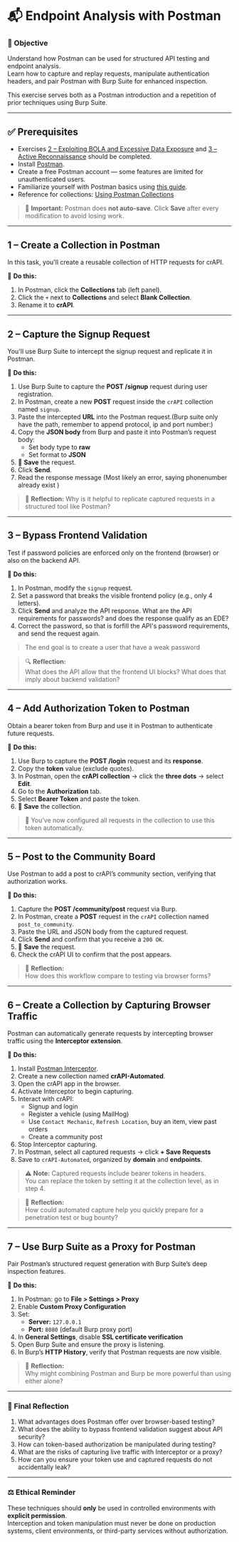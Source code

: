 # 📬 Endpoint Analysis with Postman

### 🎯 Objective
Understand how Postman can be used for structured API testing and endpoint analysis.  
Learn how to capture and replay requests, manipulate authentication headers, and pair Postman with Burp Suite for enhanced inspection.

This exercise serves both as a Postman introduction and a repetition of prior techniques using Burp Suite.

---

## ✅ Prerequisites

- Exercises [2 – Exploiting BOLA and Excessive Data Exposure](2_Exploiting_BOLA_And_Excessive_Data_Exposure.md) and [3 – Active Reconnaissance](3_Active_reconnaissance.md) should be completed.
- Install [Postman](https://www.postman.com/downloads/).
- Create a free Postman account — some features are limited for unauthenticated users.
- Familiarize yourself with Postman basics using [this guide](https://learning.postman.com/docs/getting-started/first-steps/sending-the-first-request/).
- Reference for collections: [Using Postman Collections](https://learning.postman.com/docs/collections/using-collections/)

> 💾 **Important:** Postman does **not auto-save**. Click **Save** after every modification to avoid losing work.

---

## 1 – Create a Collection in Postman

In this task, you'll create a reusable collection of HTTP requests for crAPI.

🧪 **Do this:**
1. In Postman, click the **Collections** tab (left panel).
2. Click the `+` next to **Collections** and select **Blank Collection**.
3. Rename it to **crAPI**.

---

## 2 – Capture the Signup Request

You'll use Burp Suite to intercept the signup request and replicate it in Postman.

🧪 **Do this:**
1. Use Burp Suite to capture the **POST /signup** request during user registration.
2. In Postman, create a new **POST** request inside the `crAPI` collection named `signup`.
3. Paste the intercepted **URL** into the Postman request.(Burp suite only have the path, remember to append protocol, ip and port number:)
4. Copy the **JSON body** from Burp and paste it into Postman’s request body:
   - Set body type to **raw**
   - Set format to **JSON**
5. 💾 **Save** the request.
6. Click **Send**.
7. Read the response message (Most likely an error, saying phonenumber already exist )

> 🔁 **Reflection:** Why is it helpful to replicate captured requests in a structured tool like Postman?

---

## 3 – Bypass Frontend Validation

Test if password policies are enforced only on the frontend (browser) or also on the backend API.

🧪 **Do this:**
1. In Postman, modify the `signup` request.
2. Set a password that breaks the visible frontend policy (e.g., only 4 letters).
3. Click **Send** and analyze the API response. What are the API requirements for passwords? and does the response qualify as an EDE?
4. Correct the password, so that is forfill the API's password requirements, and send the request again.
  
>The end goal is to create a user that have a weak password

> 🔍 **Reflection:**  
> What does the API allow that the frontend UI blocks? What does that imply about backend validation?

---

## 4 – Add Authorization Token to Postman

Obtain a bearer token from Burp and use it in Postman to authenticate future requests.

🧪 **Do this:**
1. Use Burp to capture the **POST /login** request and its **response**.
2. Copy the **token** value (exclude quotes).
3. In Postman, open the **crAPI collection** → click the **three dots** → select **Edit**.
4. Go to the **Authorization** tab.
5. Select **Bearer Token** and paste the token.
6. 💾 **Save** the collection.

> 🔐 You’ve now configured all requests in the collection to use this token automatically.

---

## 5 – Post to the Community Board

Use Postman to add a post to crAPI’s community section, verifying that authorization works.

🧪 **Do this:**
1. Capture the **POST /community/post** request via Burp.
2. In Postman, create a **POST** request in the `crAPI` collection named `post_to_community`.
3. Paste the URL and JSON body from the captured request.
4. Click **Send** and confirm that you receive a `200 OK`.
5. 💾 **Save** the request.
6. Check the crAPI UI to confirm that the post appears.

> 🔁 **Reflection:**  
> How does this workflow compare to testing via browser forms?

---

## 6 – Create a Collection by Capturing Browser Traffic

Postman can automatically generate requests by intercepting browser traffic using the **Interceptor extension**.

🧪 **Do this:**
1. Install [Postman Interceptor](https://learning.postman.com/docs/sending-requests/capturing-request-data/interceptor/).
2. Create a new collection named **crAPI-Automated**.
3. Open the crAPI app in the browser.
4. Activate Interceptor to begin capturing.
5. Interact with crAPI:
   - Signup and login
   - Register a vehicle (using MailHog)
   - Use `Contact Mechanic`, `Refresh Location`, buy an item, view past orders
   - Create a community post
6. Stop Interceptor capturing.
7. In Postman, select all captured requests → click **+ Save Requests**
8. Save to `crAPI-Automated`, organized by **domain** and **endpoints**.

> ⚠️ **Note:** Captured requests include bearer tokens in headers.  
> You can replace the token by setting it at the collection level, as in step 4.

> 🔁 **Reflection:**  
> How could automated capture help you quickly prepare for a penetration test or bug bounty?

---

## 7 – Use Burp Suite as a Proxy for Postman

Pair Postman’s structured request generation with Burp Suite’s deep inspection features.

🧪 **Do this:**
1. In Postman: go to **File > Settings > Proxy**
2. Enable **Custom Proxy Configuration**
3. Set:
   - **Server:** `127.0.0.1`
   - **Port:** `8080` (default Burp proxy port)
4. In **General Settings**, disable **SSL certificate verification**
5. Open Burp Suite and ensure the proxy is listening.
6. In Burp’s **HTTP History**, verify that Postman requests are now visible.

> 🔁 **Reflection:**  
> Why might combining Postman and Burp be more powerful than using either alone?

---

### 🧠 Final Reflection

1. What advantages does Postman offer over browser-based testing?
2. What does the ability to bypass frontend validation suggest about API security?
3. How can token-based authorization be manipulated during testing?
4. What are the risks of capturing live traffic with Interceptor or a proxy?
5. How can you ensure your token use and captured requests do not accidentally leak?

---

### ⚖️ Ethical Reminder

These techniques should **only** be used in controlled environments with **explicit permission**.  
Interception and token manipulation must never be done on production systems, client environments, or third-party services without authorization.

